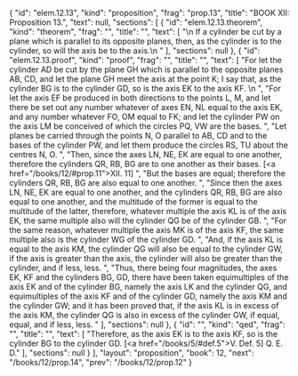 {
  "id": "elem.12.13",
  "kind": "proposition",
  "frag": "prop.13",
  "title": "BOOK XII: Proposition 13.",
  "text": null,
  "sections": [
    {
      "id": "elem.12.13.theorem",
      "kind": "theorem",
      "frag": "",
      "title": "",
      "text": [
        "\n       If a cylinder be cut by a plane which is parallel to its opposite planes, then, as the cylinder is to the cylinder, so will the axis be to the axis.\n      "
      ],
      "sections": null
    },
    {
      "id": "elem.12.13.proof",
      "kind": "proof",
      "frag": "",
      "title": "",
      "text": [
        "For let the cylinder AD be cut by the plane GH which is parallel to the opposite planes AB, CD, and let the plane GH meet the axis at the point K; I say that, as the cylinder BG is to the cylinder GD, so is the axis EK to the axis KF. \n      ",
        "For let the axis EF be produced in both directions to the points L, M, and let there be set out any number whatever of axes EN, NL equal to the axis EK, and any number whatever FO, OM equal to FK; and let the cylinder PW on the axis LM be conceived of which the circles PQ, VW are the bases. ",
        "Let planes be carried through the points N, O parallel to AB, CD and to the bases of the cylinder PW, and let them produce the circles RS, TU about the centres N, O. ",
        "Then, since the axes LN, NE, EK are equal to one another, therefore the cylinders QR, RB, BG are to one another as their bases. [<a href=\"/books/12/#prop.11\">XII. 11</a>] ",
        "But the bases are equal; therefore the cylinders QR, RB, BG are also equal to one another. ",
        "Since then the axes LN, NE, EK are equal to one another, and the cylinders QR, RB, BG are also equal to one another, and the multitude of the former is equal to the multitude of the latter, therefore, whatever multiple the axis KL is of the axis EK, the same multiple also will the cylinder QG be of the cylinder GB. ",
        "For the same reason, whatever multiple the axis MK is of the axis KF, the same multiple also is the cylinder WG of the cylinder GD. ",
        "And, if the axis KL is equal to the axis KM, the cylinder QG will also be equal to the cylinder GW, if the axis is greater than the axis, the cylinder will also be greater than the cylinder, and if less, less. ",
        "Thus, there being four magnitudes, the axes EK, KF and the cylinders BG, GD, there have been taken equimultiples of the axis EK and of the cylinder BG, namely the axis LK and the cylinder QG, and equimultiples of the axis KF and of the cylinder GD, namely the axis KM and the cylinder GW; and it has been proved that, if the axis KL is in excess of the axis KM, the cylinder QG is also in excess of the cylinder GW, if equal, equal, and if less, less. "
      ],
      "sections": null
    },
    {
      "id": "",
      "kind": "qed",
      "frag": "",
      "title": "",
      "text": [
        "Therefore, as the axis EK is to the axis KF, so is the cylinder BG to the cylinder GD. [<a href=\"/books/5/#def.5\">V. Def. 5</a>] Q. E. D."
      ],
      "sections": null
    }
  ],
  "layout": "proposition",
  "book": 12,
  "next": "/books/12/prop.14",
  "prev": "/books/12/prop.12"
}
